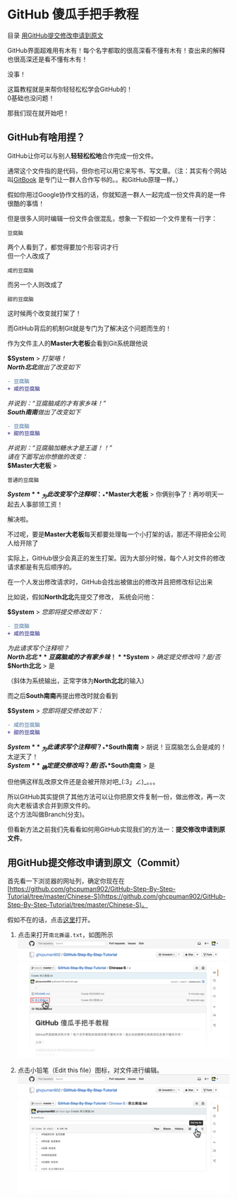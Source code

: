 # GitHub 傻瓜手把手教程

目录
[用GitHub提交修改申请到原文](#commit)

GitHub界面超难用有木有！每个名字都取的很高深看不懂有木有！查出来的解释也很高深还是看不懂有木有！

没事！

这篇教程就是来帮你轻轻松松学会GitHub的！  
0基础也没问题！

那我们现在就开始吧！

## GitHub有啥用捏？

GitHub让你可以与别人**轻轻松松地**合作完成一份文件。

通常这个文件指的是代码，但你也可以用它来写书、写文章。（注：其实有个网站叫[GitBook](https://www.gitbook.com) 是专门让一群人合作写书的。。和GitHub原理一样。）

假如你用过Google协作文档的话，你就知道一群人一起完成一份文件真的是一件很酷的事情！

但是很多人同时编辑一份文件会很混乱，想象一下假如一个文件里有一行字：
```
豆腐脑
```

两个人看到了，都觉得要加个形容词才行  
但一个人改成了
```
咸的豆腐脑
```

而另一个人则改成了
```
甜的豆腐脑
```

这时候两个改变就打架了！

而GitHub背后的机制Git就是专门为了解决这个问题而生的！

作为文件主人的**Master大老板**会看到Git系统跟他说

**$System** \> _打架咯！_  
_**North北北**做出了改变如下_  
```diff
- 豆腐脑
+ 咸的豆腐脑
```
_并说到：“豆腐脑咸的才有家乡味！”_  
_**South南南**做出了改变如下_  
```diff
- 豆腐脑
+ 甜的豆腐脑
```
_并说到：“豆腐脑加糖水才是王道！！”_  
_请在下面写出你想做的改变：_  
**$Master大老板** \>
```
普通的豆腐脑
```
**$System** \> _为此改变写个注释呗：_  
**$Master大老板** \> 你俩别争了！再吵明天一起去人事部领工资！  

解决啦。

不过呢，要是**Master大老板**每天都要处理每一个小打架的话，那还不得把全公司人给开除了

实际上，GitHub很少会真正的发生打架。因为大部分时候，每个人对文件的修改请求都是有先后顺序的。

在一个人发出修改请求时，GitHub会找出被做出的修改并且把修改标记出来

比如说，假如**North北北**先提交了修改，
系统会问他：

**$System** \> _您即将提交修改如下：_  
```diff
- 豆腐脑
+ 咸的豆腐脑
```
_为此请求写个注释呗？_  
**$North北北** \>  豆腐脑咸的才有家乡味！  
**$System** \>  _确定提交修改吗？是/否_  
**$North北北** \> 是  

（斜体为系统输出，正常字体为**North北北**的输入)

而之后**South南南**再提出修改时就会看到

**$System** \> _您即将提交修改如下：_  
```diff
- 咸的豆腐脑
+ 甜的豆腐脑
```
**$System** \> _为此请求写个注释呗？_  
**$South南南** \> 胡说！豆腐脑怎么会是咸的！太逆天了！  
**$System** \> _确定提交修改吗？是/否_   
**$South南南** \> 是  

但他俩这样乱改原文件还是会被开除对吧\_(:3」∠)\_。。。  

所以GitHub其实提供了其他方法可以让你把原文件复制一份，做出修改，再一次向大老板请求合并到原文件的。  
这个方法叫做Branch(分支)。

但看新方法之前我们先看看如何用GitHub实现我们的方法一：**提交修改申请到原文件**。

## 用GitHub提交修改申请到原文（Commit<a name="commit"></a>）


首先看一下浏览器的网址列，确定你现在在[https://github.com/ghcpuman902/GitHub-Step-By-Step-Tutorial/tree/master/Chinese-S](https://github.com/ghcpuman902/GitHub-Step-By-Step-Tutorial/tree/master/Chinese-S)。

假如不在的话，点击[这里](https://github.com/ghcpuman902/GitHub-Step-By-Step-Tutorial/tree/master/Chinese-S)打开。

1. 点击来打开`南北撕逼.txt`，如图所示
![commit step 1 - oepn text file](img/commit_step_1_oepn_text_file.jpg)

2. 点击小铅笔（Edit this file）图标，对文件进行编辑。
![commit step 2 - edit text file](img/commit_step_2_edit_text_file.jpg)
